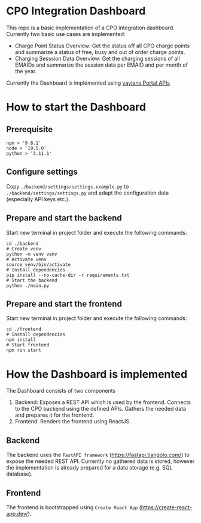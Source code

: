 # CPO Integration Dashboard
This repo is a basic implementation of a CPO integration dashboard.
Currently two basic use cases are implemented:
- Charge Point Status Overview:
  Get the status off all CPO charge points and summarize a status of free, busy and out of order charge points.
- Charging Sesssion Data Overview:
  Get the charging sessions of all EMAIDs and summarize the session data per EMAID and per month of the year.

Currently the Dashboard is implemented using [vaylens Portal APIs](https://api.vaylens.com/ui/home)

# How to start the Dashboard
## Prerequisite
```
npm > '9.8.1'
node > '19.5.0'
python > '3.11.1'
```
## Configure settings
Copy `./backend/settings/settings.example.py` to `./backend/settings/settings.py` and adapt the configuration data (especially API keys etc.).
## Prepare and start the backend
Start new terminal in project folder and execute the following commands:
```
cd ./backend
# Create venv
python -m venv venv
# Activate venv
source venv/bin/activate
# Install dependencies
pip install --no-cache-dir -r requirements.txt
# Start the backend
python ./main.py 
```
## Prepare and start the frontend
Start new terminal in project folder and execute the following commands:
```
cd ./frontend
# Install dependencies
npm install
# Start frontend
npm run start
```

# How the Dashboard is implemented
The Dashboard consists of two components
1. Backend: Exposes a REST API which is used by the frontend. Connects to the CPO backend using the defined APIs. Gathers the needed data and prepares it for the frontend.
1. Frontend: Renders the frontend using ReactJS.
## Backend
The backend uses the `FastAPI framework` (https://fastapi.tiangolo.com/) to expose the needed REST API.
Currently no gathered data is stored, however the implementation is already prepared for a data storage (e.g. SQL database).
## Frontend
The frontend is bootstrapped using `Create React App` (https://create-react-app.dev/).

